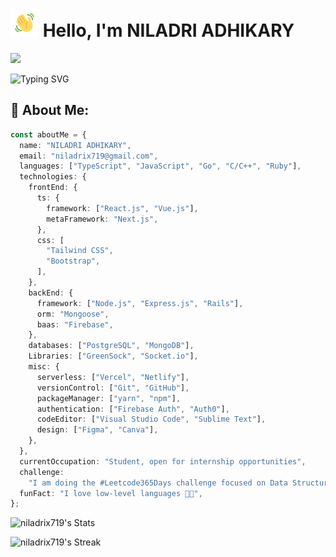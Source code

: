 # <img src="images/wave.gif" alt="Hi" height="45" width="45"/> Hello, I'm NILADRI ADHIKARY

[![](https://img.shields.io/twitter/follow/niladrix719?logo=twitter&style=for-the-badge&color=3382ed&labelColor=0f172a)](https://twitter.com/niladrix719)

![Typing SVG](https://readme-typing-svg.herokuapp.com?font=Fira+Code&pause=1000&random=false&width=435&lines=Software+Developer;Open-Source+Contributor;B.Tech+Computer+Science+Student;2%2B+Years+of+Coding+Experience)

## 💫 About Me:

```typescript
const aboutMe = {
  name: "NILADRI ADHIKARY",
  email: "niladrix719@gmail.com",
  languages: ["TypeScript", "JavaScript", "Go", "C/C++", "Ruby"],
  technologies: {
    frontEnd: {
      ts: {
        framework: ["React.js", "Vue.js"],
        metaFramework: "Next.js",
      },
      css: [
        "Tailwind CSS",
        "Bootstrap",
      ],
    },
    backEnd: {
      framework: ["Node.js", "Express.js", "Rails"],
      orm: "Mongoose",
      baas: "Firebase",
    },
    databases: ["PostgreSQL", "MongoDB"],
    Libraries: ["GreenSock", "Socket.io"],
    misc: {
      serverless: ["Vercel", "Netlify"],
      versionControl: ["Git", "GitHub"],
      packageManager: ["yarn", "npm"],
      authentication: ["Firebase Auth", "Auth0"],
      codeEditor: ["Visual Studio Code", "Sublime Text"],
      design: ["Figma", "Canva"],
    },
  },
  currentOccupation: "Student, open for internship opportunities",
  challenge:
    "I am doing the #Leetcode365Days challenge focused on Data Structures and Algorithms",
  funFact: "I love low-level languages 🤖🔧",
};
```

![niladrix719's Stats](https://github-readme-stats.vercel.app/api?username=niladrix719&theme=algolia&show_icons=true&hide_border=true&count_private=true)

![niladrix719's Streak](https://github-readme-streak-stats.herokuapp.com/?user=niladrix719&theme=algolia&hide_border=true)
